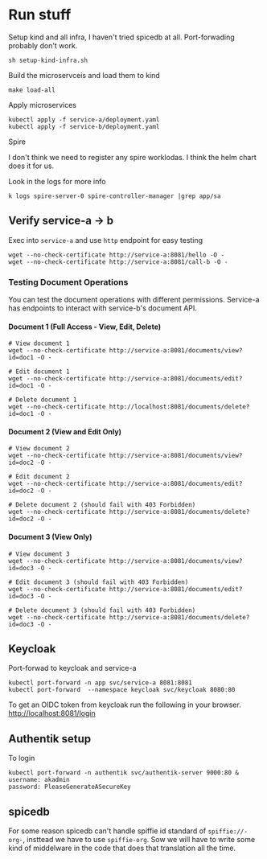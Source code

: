 # Run stuff

Setup kind and all infra, I haven't tried spicedb at all.
Port-forwading probably don't work.

```shell
sh setup-kind-infra.sh
```

Build the microservceis and load them to kind

```shell
make load-all
```

Apply microservices

```shell
kubectl apply -f service-a/deployment.yaml
kubectl apply -f service-b/deployment.yaml
```

Spire

I don't think we need to register any spire worklodas.
I think the helm chart does it for us.

Look in the logs for more info

```shell
k logs spire-server-0 spire-controller-manager |grep app/sa
```

## Verify service-a -> b

Exec into `service-a` and use `http` endpoint for easy testing

```shell
wget --no-check-certificate http://service-a:8081/hello -O -
wget --no-check-certificate http://service-a:8081/call-b -O -
```

### Testing Document Operations

You can test the document operations with different permissions. Service-a has endpoints to interact with service-b's document API.

#### Document 1 (Full Access - View, Edit, Delete)

```shell
# View document 1
wget --no-check-certificate http://service-a:8081/documents/view?id=doc1 -O -

# Edit document 1
wget --no-check-certificate http://service-a:8081/documents/edit?id=doc1 -O -

# Delete document 1
wget --no-check-certificate http://localhost:8081/documents/delete?id=doc1 -O -
```

#### Document 2 (View and Edit Only)

```shell
# View document 2
wget --no-check-certificate http://service-a:8081/documents/view?id=doc2 -O -

# Edit document 2
wget --no-check-certificate http://service-a:8081/documents/edit?id=doc2 -O -

# Delete document 2 (should fail with 403 Forbidden)
wget --no-check-certificate http://service-a:8081/documents/delete?id=doc2 -O -
```

#### Document 3 (View Only)

```shell
# View document 3
wget --no-check-certificate http://service-a:8081/documents/view?id=doc3 -O -

# Edit document 3 (should fail with 403 Forbidden)
wget --no-check-certificate http://service-a:8081/documents/edit?id=doc3 -O -

# Delete document 3 (should fail with 403 Forbidden)
wget --no-check-certificate http://service-a:8081/documents/delete?id=doc3 -O -
```

## Keycloak

Port-forwad to keycloak and service-a

```shell
kubectl port-forward -n app svc/service-a 8081:8081
kubectl port-forward  --namespace keycloak svc/keycloak 8080:80
```

To get an OIDC token from keycloak run the following in your browser.
[http://localhost:8081/login](http://localhost:8081/login)

## Authentik setup

To login

```shell
kubectl port-forward -n authentik svc/authentik-server 9000:80 &
username: akadmin
password: PleaseGenerateASecureKey
```

## spicedb

For some reason spicedb can't handle spiffie id standard of `spiffie://-org-`, insttead we have to use `spiffie-org`.
Sow we will have to write some kind of middelware in the code that does that translation all the time.

